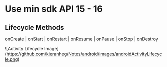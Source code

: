# Use min sdk API 15 - 16


Lifecycle Methods
---
onCreate | onStart | onRestart | onResume | onPause | onStop  | onDestroy 
            

![Activity Lifecycle Image]
(https://github.com/kieranheg/Notes/android/images/androidActivityLifecycle.png)
